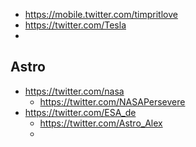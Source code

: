 
 - https://mobile.twitter.com/timpritlove
 - https://twitter.com/Tesla
 - 
 
 
 ## Astro
 
  - https://twitter.com/nasa
    - https://twitter.com/NASAPersevere
  - https://twitter.com/ESA_de
    - https://twitter.com/Astro_Alex
    - 
    
